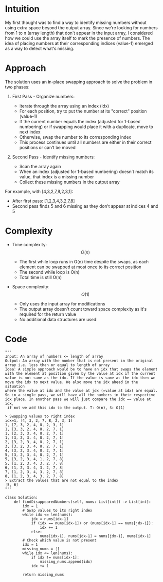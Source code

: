 # Intuition
My first thought was to find a way to identify missing numbers without using extra space beyond the output array. Since we're looking for numbers from 1 to n (array length) that don't appear in the input array, I considered how we could use the array itself to mark the presence of numbers. The idea of placing numbers at their corresponding indices (value-1) emerged as a way to detect what's missing.

# Approach
The solution uses an in-place swapping approach to solve the problem in two phases:

1. First Pass - Organize numbers:
   - Iterate through the array using an index (idx)
   - For each position, try to put the number at its "correct" position (value-1)
   - If the current number equals the index (adjusted for 1-based numbering) or if swapping would place it with a duplicate, move to next index
   - Otherwise, swap the number to its corresponding index
   - This process continues until all numbers are either in their correct positions or can't be moved

2. Second Pass - Identify missing numbers:
   - Scan the array again
   - When an index (adjusted for 1-based numbering) doesn't match its value, that index is a missing number
   - Collect these missing numbers in the output array

For example, with [4,3,2,7,8,2,3,1]:
- After first pass: [1,2,3,4,3,2,7,8]
- Second pass finds 5 and 6 missing as they don't appear at indices 4 and 5

# Complexity
- Time complexity: $$O(n)$$
  - The first while loop runs in O(n) time despite the swaps, as each element can be swapped at most once to its correct position
  - The second while loop is O(n)
  - Total time is still O(n)

- Space complexity: $$O(1)$$
  - Only uses the input array for modifications
  - The output array doesn't count toward space complexity as it's required for the return value
  - No additional data structures are used

# Code
```python3 []
"""
Input: An array of numbers <= length of array
Output: An array with the number that is not present in the original
array i.e. less than or equal to length of array
Idea: A simple approach would be to have an idx that swaps the element
with the element at position given by the value at idx if the current 
value is not same as the idx. If the value is same as the idx then we
move the idx to next value. We also move the idx ahead in the situation
where the value at idx and the value at jdx (=value at idx) are equal.
So in a single pass, we will have all the numbers in their respective
idx place. In another pass we will just compare the idx == value at idx,
 if not we add this idx to the output. T: O(n), S: O(1)

> Swapping values to right index
idx=1, [4, 3, 2, 7, 8, 2, 3, 1]
1, [7, 3, 2, 4, 8, 2, 3, 1]
1, [3, 3, 2, 4, 8, 2, 7, 1]
1, [2, 3, 3, 4, 8, 2, 7, 1]
1, [3, 2, 3, 4, 8, 2, 7, 1]
2, [3, 2, 3, 4, 8, 2, 7, 1]
3, [3, 2, 3, 4, 8, 2, 7, 1]
4, [3, 2, 3, 4, 8, 2, 7, 1]
5, [3, 2, 3, 4, 8, 2, 7, 1]
5, [3, 2, 3, 4, 1, 2, 7, 8]
5, [1, 2, 3, 4, 3, 2, 7, 8]
6, [1, 2, 3, 4, 3, 2, 7, 8]
7, [1, 2, 3, 4, 3, 2, 7, 8]
8, [1, 2, 3, 4, 3, 2, 7, 8]
> Extract the values that are not equal to the index
[5, 6]
"""

class Solution:
    def findDisappearedNumbers(self, nums: List[int]) -> List[int]:
        idx = 1
        # Swap values to its right index
        while idx <= len(nums):
            jdx = nums[idx-1]
            if (idx == nums[idx-1]) or (nums[idx-1] == nums[jdx-1]):
                idx += 1
            else:
                nums[idx-1], nums[jdx-1] = nums[jdx-1], nums[idx-1]
        # Check which value is not present
        idx = 1
        missing_nums = []
        while idx <= len(nums):
            if idx != nums[idx-1]:
                missing_nums.append(idx)
            idx += 1
        
        return missing_nums
```